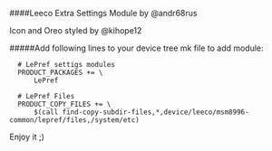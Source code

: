 ####Leeco Extra Settings Module by @andr68rus

Icon and Oreo styled by @kihope12

#####Add following lines to your device tree mk file to add module:
```
  # LePref settigs modules
  PRODUCT_PACKAGES += \
      LePref

  # LePref Files
  PRODUCT_COPY_FILES += \
      $(call find-copy-subdir-files,*,device/leeco/msm8996-common/lepref/files,/system/etc)
```
Enjoy it ;)
